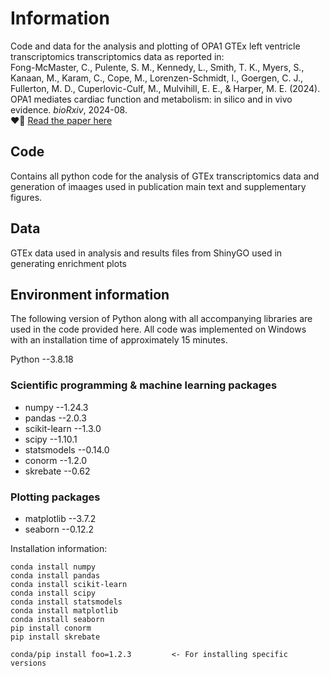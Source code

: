 # Information
Code and data for the analysis and plotting of OPA1 GTEx left ventricle transcriptomics transcriptomics data as reported in:  
Fong-McMaster, C., Pulente, S. M., Kennedy, L., Smith, T. K., Myers, S., Kanaan, M., Karam, C., Cope, M., Lorenzen-Schmidt, I., Goergen, C. J., Fullerton, M. D., Cuperlovic-Culf, M., Mulvihill, E. E., & Harper, M. E. (2024). OPA1 mediates cardiac function and metabolism: in silico and in vivo evidence. *bioRxiv*, 2024-08.  
❤️📄 [Read the paper here](https://doi.org/10.1101/2024.08.23.605375)

## Code
Contains all python code for the analysis of GTEx transcriptomics data and generation of imaages used in publication main text and supplementary figures.

## Data
GTEx data used in analysis and results files from ShinyGO used in generating enrichment plots

## Environment information
The following version of Python along with all accompanying libraries are used in the code provided here. All code was implemented on Windows with an installation time of approximately 15 minutes. 

Python   --3.8.18

### Scientific programming & machine learning packages
- numpy   --1.24.3
- pandas   --2.0.3
- scikit-learn   --1.3.0
- scipy   --1.10.1
- statsmodels   --0.14.0
- conorm	--1.2.0
- skrebate	--0.62

### Plotting packages
- matplotlib   --3.7.2
- seaborn   --0.12.2

Installation information:
```
conda install numpy
conda install pandas 
conda install scikit-learn   
conda install scipy
conda install statsmodels  
conda install matplotlib  
conda install seaborn  
pip install conorm
pip install skrebate

conda/pip install foo=1.2.3 		<- For installing specific versions
```

